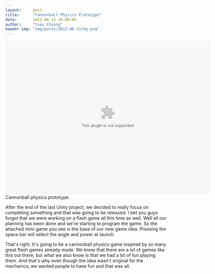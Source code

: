 ```yaml
---
layout:     post
title:      "Cannonball Physics Prototype"
date:       2012-06-13 16:00:00
author:     "Yves Chiong"
header-img: "img/posts/2012-06-13/bg.png"
---
```


<p>
    <object class="center-block card-shadow"
            style="width: 640px; height: 480px"
            data="/img/posts/2012-06-13/physics.swf">
    </object>
    <span class="caption text-muted">Cannonball physics prototype.</span>
</p>

After the end of the last Unity project, we decided to really focus on completing something and that was going to be released. I bet you guys forgot that we were working on a flash game all this time as well. Well all our planning has been done and we're starting to program the game. So the attached mini-game you see is the base of our new game idea. Pressing the space bar will select the angle and power at launch.

That's right. It's going to be a cannonball physics game inspired by so many great flash games already made. We know that there are a lot of games like this out there, but what we also know is that we had a lot of fun playing them. And that's why even though the idea wasn't original for the mechanics, we wanted people to have fun and that was all.